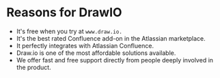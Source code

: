 # Reasons for DrawIO

- It's free when you try at `www.draw.io.`
- It's the best rated Confluence add-on in the Atlassian marketplace.
- It perfectly integrates with Atlassian Confluence.
- Draw.io is one of the most affordable solutions available.
- We offer fast and free support directly from people deeply involved in the product.

